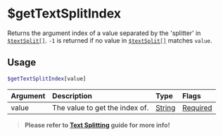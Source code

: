 # $getTextSplitIndex
Returns the argument index of a value separated by the 'splitter' in [`$textSplit[]`](./textSplit.md). `-1` is returned if no value in [`$textSplit[]`](./textSplit.md) matches `value`.

## Usage
```php
$getTextSplitIndex[value]
```

| Argument | Description | Type | Flags |
| :---- | :---- | :---- | :---- |
| value | The value to get the index of. | [String](/src/resources/arguments/types.md#string) | [Required](/src/resources/arguments/flags.md#required)

> **Please refer to [Text Splitting](/src/guides/textSplitting.md) guide for more info!**